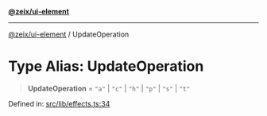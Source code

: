 [**@zeix/ui-element**](../README.md)

***

[@zeix/ui-element](../globals.md) / UpdateOperation

# Type Alias: UpdateOperation

> **UpdateOperation** = `"a"` \| `"c"` \| `"h"` \| `"p"` \| `"s"` \| `"t"`

Defined in: [src/lib/effects.ts:34](https://github.com/zeixcom/ui-element/blob/051e9e1bc23b455abad71bf33880530a33e32030/src/lib/effects.ts#L34)
